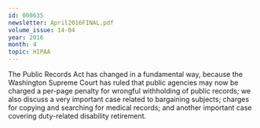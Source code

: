 ```yaml
---
id: 000635
newsletter: April2016FINAL.pdf
volume_issue: 14-04
year: 2016
month: 4
topic: HIPAA
---
```


The Public Records Act has changed in a fundamental way, because the Washington Supreme Court has ruled that public agencies may now be charged a per-page penalty for wrongful withholding of public records; we also discuss a very important case related to bargaining subjects; charges for copying and searching for medical records; and another important case covering duty-related disability retirement.
